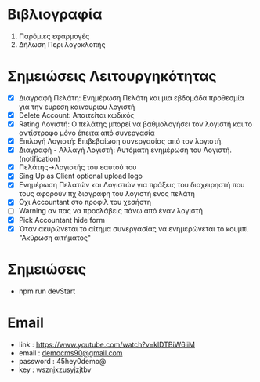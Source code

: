 #  Βιβλιογραφία
1. Παρόμιες εφαρμογές
2. Δήλωση Περι λογοκλοπής


# Σημειώσεις Λειτουργηκότητας
- [x] Διαγραφή Πελάτη: Ενημέρωση Πελάτη και μια εβδομάδα προθεσμία για την ευρεση καινουριου λογιστή
- [x] Delete Account: Απαιτείται κωδικός
- [x] Rating Λογιστή: O πελάτης μπορεί να βαθμολογήσει τον λογιστή και το αντίστροφο μόνο έπειτα από συνεργασία
- [x] Επιλογή Λογιστή: Επιβεβαίωση συνεργασίας από τον λογιστή.
- [x] Διαγραφή - Αλλαγή Λογιστή: Αυτόματη ενημέρωση του Λογιστή.(notification)
- [x] Πελάτης->Λογιστής του εαυτού του
- [x] Sing Up as Client optional upload logo
- [x] Ενημέρωση Πελατών και Λογιστών για πράξεις του διαχειρηστή που τους αφορούν πχ διαγραφη του λογιστή ενος πελάτη
- [x] Οχι Accountant στο προφιλ του χεσήστη
- [ ] Warning αν πας να προσλάβεις πάνω από έναν λογιστή
- [x] Pick Accountant hide form
- [x] Όταν ακυρώνεται το αίτημα συνεργασίας να ενημερώνεται το κουμπί "Ακύρωση αιτήματος" 

# Σημειώσεις 
- npm run devStart

# Email 
- link : https://www.youtube.com/watch?v=klDTBiW6iiM
- email : democms90@gmail.com
- password : 45hey0demo@
- key : wsznjxzusyjzjtbv



